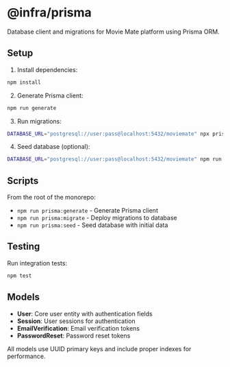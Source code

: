 # @infra/prisma

Database client and migrations for Movie Mate platform using Prisma ORM.

## Setup

1. Install dependencies:

```bash
npm install
```

2. Generate Prisma client:

```bash
npm run generate
```

3. Run migrations:

```bash
DATABASE_URL="postgresql://user:pass@localhost:5432/moviemate" npx prisma migrate deploy
```

4. Seed database (optional):

```bash
DATABASE_URL="postgresql://user:pass@localhost:5432/moviemate" npm run seed
```

## Scripts

From the root of the monorepo:

- `npm run prisma:generate` - Generate Prisma client
- `npm run prisma:migrate` - Deploy migrations to database
- `npm run prisma:seed` - Seed database with initial data

## Testing

Run integration tests:

```bash
npm test
```

## Models

- **User**: Core user entity with authentication fields
- **Session**: User sessions for authentication
- **EmailVerification**: Email verification tokens
- **PasswordReset**: Password reset tokens

All models use UUID primary keys and include proper indexes for performance.
